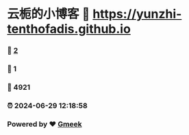 # 云栀的小博客 :link: https://yunzhi-tenthofadis.github.io 
### :page_facing_up: [2](https://yunzhi-tenthofadis.github.io/tag.html) 
### :speech_balloon: 1 
### :hibiscus: 4921 
### :alarm_clock: 2024-06-29 12:18:58 
### Powered by :heart: [Gmeek](https://github.com/Meekdai/Gmeek)
